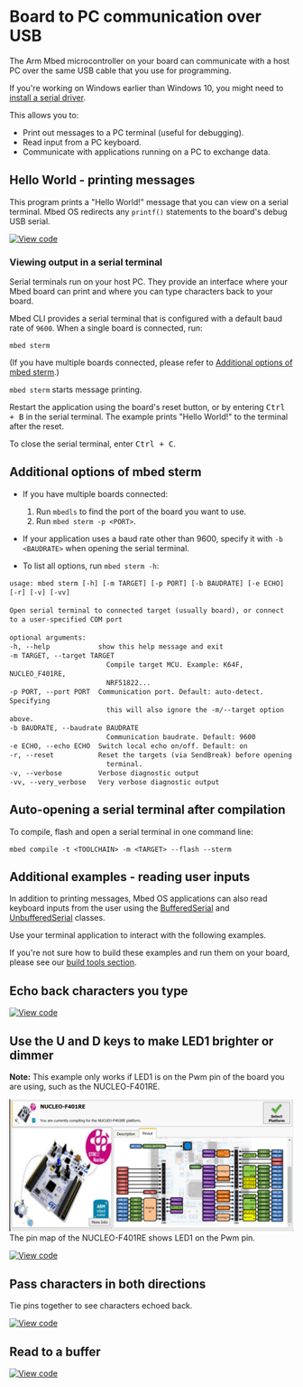 <h1 id="serial-comm">Board to PC communication over USB</h1>

The Arm Mbed microcontroller on your board can communicate with a host PC over the same USB cable that you use for programming.

<span class="tips">If you're working on Windows earlier than Windows 10, you might need to [install a serial driver](../program-setup/windows-serial-driver.html).</span>

This allows you to:

- Print out messages to a PC terminal (useful for debugging).
- Read input from a PC keyboard.
- Communicate with applications running on a PC to exchange data.

## Hello World - printing messages

This program prints a "Hello World!" message that you can view on a serial terminal. Mbed OS redirects any `printf()` statements to the board's debug USB serial.

[![View code](https://www.mbed.com/embed/?url=https://github.com/ARMmbed/mbed-os-snippet-Serial_STDOUT/tree/v6.0)](https://github.com/ARMmbed/mbed-os-snippet-Serial_STDOUT/blob/v6.0/main.cpp)

### Viewing output in a serial terminal

Serial terminals run on your host PC. They provide an interface where your Mbed board can print and where you can type characters back to your board.

Mbed CLI provides a serial terminal that is configured with a default baud rate of `9600`. When a single board is connected, run: 

```
mbed sterm
```

(If you have multiple boards connected, please refer to [Additional options of mbed sterm](#additional-options-of-mbed-sterm).)

`mbed sterm` starts message printing.

Restart the application using the board's reset button, or by entering <kbd>Ctrl + B</kbd> in the serial terminal.
The example prints "Hello World!" to the terminal after the reset.

To close the serial terminal, enter <kbd>Ctrl + C</kbd>.

## Additional options of mbed sterm

- If you have multiple boards connected:
    1. Run `mbedls` to find the port of the board you want to use.
    1. Run `mbed sterm -p <PORT>`.

- If your application uses a baud rate other than 9600, specify it with `-b <BAUDRATE>` when opening the serial terminal.

- To list all options, run `mbed sterm -h`:

```
usage: mbed sterm [-h] [-m TARGET] [-p PORT] [-b BAUDRATE] [-e ECHO] [-r] [-v] [-vv]

Open serial terminal to connected target (usually board), or connect to a user-specified COM port

optional arguments:
-h, --help            show this help message and exit
-m TARGET, --target TARGET
                        Compile target MCU. Example: K64F, NUCLEO_F401RE,
                        NRF51822...
-p PORT, --port PORT  Communication port. Default: auto-detect. Specifying
                        this will also ignore the -m/--target option above.
-b BAUDRATE, --baudrate BAUDRATE
                        Communication baudrate. Default: 9600
-e ECHO, --echo ECHO  Switch local echo on/off. Default: on
-r, --reset           Reset the targets (via SendBreak) before opening
                        terminal.
-v, --verbose         Verbose diagnostic output
-vv, --very_verbose   Very verbose diagnostic output
```

## Auto-opening a serial terminal after compilation

To compile, flash and open a serial terminal in one command line:

```
mbed compile -t <TOOLCHAIN> -m <TARGET> --flash --sterm
```

## Additional examples - reading user inputs

In addition to printing messages, Mbed OS applications can also read keyboard inputs from the user using the [BufferedSerial](../apis/bufferedserial.html) and [UnbufferedSerial](../apis/unbufferedserial.html) classes.

Use your terminal application to interact with the following examples.

If you're not sure how to build these examples and run them on your board, please see our [build tools section](../build-tools/index.html).

## Echo back characters you type

[![View code](https://www.mbed.com/embed/?url=https://github.com/ARMmbed/mbed-os-snippet-Serial_EchoBack/tree/v6.0)](https://github.com/ARMmbed/mbed-os-snippet-Serial_EchoBack/blob/v6.0/main.cpp)

## Use the U and D keys to make LED1 brighter or dimmer

<span class="tips">**Note:** This example only works if LED1 is on the Pwm pin of the board you are using, such as the NUCLEO-F401RE. </span>

<span class="images">![](../../images/NUCLEOF401RE.png)<span>The pin map of the NUCLEO-F401RE shows LED1 on the Pwm pin.</span></span>

[![View code](https://www.mbed.com/embed/?url=https://github.com/ARMmbed/mbed-os-snippet-Serial_LEDControl/tree/v6.0)](https://github.com/ARMmbed/mbed-os-snippet-Serial_LEDControl/blob/v6.0/main.cpp)

## Pass characters in both directions

Tie pins together to see characters echoed back.

[![View code](https://www.mbed.com/embed/?url=https://github.com/ARMmbed/mbed-os-snippet-Serial_PassCharacters/tree/v6.0)](https://github.com/ARMmbed/mbed-os-snippet-Serial_PassCharacters/blob/v6.0/main.cpp)

## Read to a buffer

[![View code](https://www.mbed.com/embed/?url=https://github.com/ARMmbed/mbed-os-snippet-Serial_ReadToBuffer/tree/v6.0)](https://github.com/ARMmbed/mbed-os-snippet-Serial_ReadToBuffer/blob/v6.0/main.cpp)
